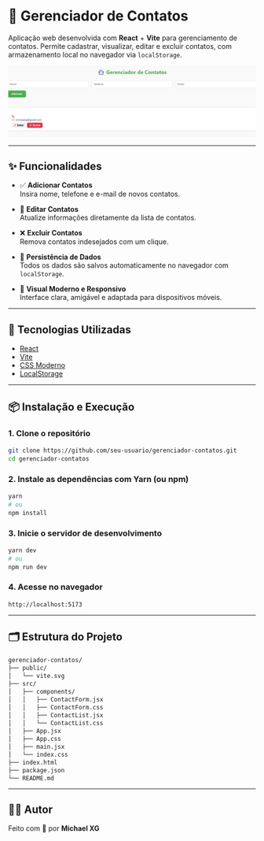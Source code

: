 # 📇 Gerenciador de Contatos

Aplicação web desenvolvida com **React** + **Vite** para gerenciamento de contatos. Permite cadastrar, visualizar, editar e excluir contatos, com armazenamento local no navegador via `localStorage`.

![Preview](./preview.png)

---

## ✨ Funcionalidades

- ✅ **Adicionar Contatos**  
  Insira nome, telefone e e-mail de novos contatos.

- 📝 **Editar Contatos**  
  Atualize informações diretamente da lista de contatos.

- ❌ **Excluir Contatos**  
  Remova contatos indesejados com um clique.

- 💾 **Persistência de Dados**  
  Todos os dados são salvos automaticamente no navegador com `localStorage`.

- 🎨 **Visual Moderno e Responsivo**  
  Interface clara, amigável e adaptada para dispositivos móveis.

---

## 🚀 Tecnologias Utilizadas

- [React](https://reactjs.org/)
- [Vite](https://vitejs.dev/)
- [CSS Moderno](https://developer.mozilla.org/pt-BR/docs/Web/CSS)
- [LocalStorage](https://developer.mozilla.org/pt-BR/docs/Web/API/Window/localStorage)

---

## 📦 Instalação e Execução

### 1. Clone o repositório

```bash
git clone https://github.com/seu-usuario/gerenciador-contatos.git
cd gerenciador-contatos
```

### 2. Instale as dependências com Yarn (ou npm)

```bash
yarn
# ou
npm install
```

### 3. Inicie o servidor de desenvolvimento

```bash
yarn dev
# ou
npm run dev
```

### 4. Acesse no navegador

```
http://localhost:5173
```

---

## 🗂️ Estrutura do Projeto
```
gerenciador-contatos/
├── public/
│   └── vite.svg
├── src/
│   ├── components/
│   │   ├── ContactForm.jsx
│   │   ├── ContactForm.css
│   │   ├── ContactList.jsx
│   │   └── ContactList.css
│   ├── App.jsx
│   ├── App.css
│   ├── main.jsx
│   └── index.css
├── index.html
├── package.json
└── README.md
```

---

## 🧑‍💻 Autor

Feito com 💙 por **Michael XG**
